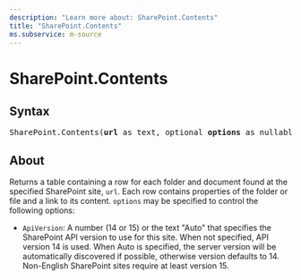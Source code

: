 ```yaml
---
description: "Learn more about: SharePoint.Contents"
title: "SharePoint.Contents"
ms.subservice: m-source
---
```

# SharePoint.Contents

## Syntax

<pre>
SharePoint.Contents(<b>url</b> as text, optional <b>options</b> as nullable record) as table
</pre>

## About

Returns a table containing a row for each folder and document found at the specified SharePoint site, `url`. Each row contains properties of the folder or file and a link to its content. `options` may be specified to control the following options:

* `ApiVersion`: A number (14 or 15) or the text "Auto" that specifies the SharePoint API version to use for this site. When not specified, API version 14 is used. When Auto is specified, the server version will be automatically discovered if possible, otherwise version defaults to 14. Non-English SharePoint sites require at least version 15.
